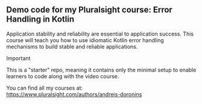## Demo code for my Pluralsight course: Error Handling in Kotlin

Application stability and reliability are essential to application success. This course will teach you how to use idiomatic Kotlin error handling mechanisms to build stable and reliable applications.

> [!IMPORTANT]
> This is a "starter" repo, meaning it contains only the minimal setup to enable learners to code along with the video course. 

You can find all my courses at: https://www.pluralsight.com/authors/andrejs-doronins
